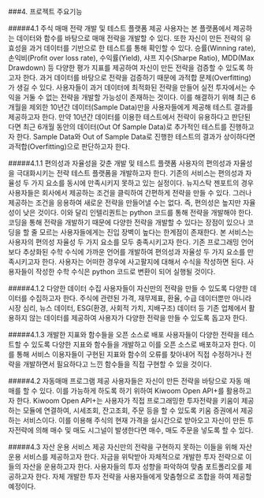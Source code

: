 ###4. 프로젝트 주요기능 

#####4.1 주식 매매 전략 개발 및 테스트 플랫폼 제공
         사용자는 본 플랫폼에서 제공하는 데이터와 함수를 바탕으로 매매 전략을 개발할 수 있다. 또한 자신이 만든 전략의 유효성을 과거 데이터를 기반으로 한 테스트를 통해 확인할 수 있다. 승률(Winning rate), 손익비(Profit over loss rate), 수익률(Yield), 샤프 지수(Sharpe Ratio), MDD(Max Drawdown) 등 다양한  평가 지표를 제공하여 자신이 만든 전략을 검증할 수 있도록 하고자 한다. 과거 데이터를 바탕으로 전략을 검증하기 때문에 과적합 문제(Overfitting)가 생길 수 있다. 사용자들이 과거 데이터에 최적화된 전략을 만들어 실전 투자에서는 수익을 거둘 수 없는 전략을 개발할 가능성이 존재하는 것이다. 이를 해결하기 위해 최근 6개월을 제외한 10년간 데이터(Sample Data)만을 사용자들에게 제공해 테스트 결과를 제공하고자 한다. 만약 10년간 데이터를 이용한 테스트에서 전략이 유용하다고 판단된다면 최근 6개월 동안의 데이터(Out Of Sample Data)로 추가적인 테스트를 진행하고자 한다. Sample Data와 Out of Sample Data로 진행한 테스트의 결과가 상이하다면 과적합(Overfitting)으로 판단하고자 한다.

#####4.1.1 편의성과 자율성을 갖춘 개발 및 테스트 플랫폼
        사용자의 편의성과 자율성을 극대화시키는 전략 테스트 플랫폼을 개발하고자 한다. 기존의 서비스는 편의성과 자율성 두 가지 요소를 동시에 만족시키지 못하고 있는 실정이다. 뉴지스탁 젠포트의 경우 사용자들은 회사에서 제공하는 조건을 클릭하여 간편하게 전략을 만들 수 있다. 그러나 제공하는 조건을 응용하여 새로운 전략을 만들어낼 수는 없다. 즉, 편의성은 높지만 자율성이 낮은 것이다. 이와 달리 인텔리퀀트는 python 코드를 통해 전략을 개발해야 한다. 코딩을 통해 전략을 개발하기 때문에 다양한 전략을 개발할 수 있다는 장점이 있으나 코딩을 할 줄 모르는 사용자들에게는 진입 장벽이 높다는 한계점이 존재한다. 
        본 서비스는 사용자의 편의성 자율성 두 가지 요소를 모두 충족시키고자 한다. 기존 프로그래밍 언어보다 추상화된 수학 수식에 가까운 언어를 개발하여 편의성과 자율성 두 가지 요소를 만족시키고자 한다. 사용자는 어떠한 경우에 사고팔지에 대해서 수식을 작성하면 된다. 사용자들이 작성한 수학 수식은 python 코드로 변환이 되어 실행될 것이다.

#####4.1.2 다양한 데이터 수집
   사용자들이 자신만의 전략을 만들 수 있도록 다양한 데이터를 수집하고자 한다. 주식에 관련된 가격, 재무제표, 환율, 수급 데이터뿐만 아니라 시장 심리, 뉴스 데이터, ESG(환경, 사회적 가치, 지배구조) 데이터 등 기존 업체에서 활용하지 않는 데이터를 제공하여 사용자가 다양한 전략을 만들 수 있도록 돕고자 한다. 

#####4.1.3 개발한 지표와 함수들을 오픈 소스로 배포
   사용자들이 다양한 전략을 테스트할 수 있도록 다양한 지표와 함수들을 개발하고 이를 오픈 소스로 배포하고자 한다. 이를 통해 서비스 이용자들이 구현된 지표와 함수의 오류를 찾아내어 직접 수정하거나 전략을 개발하면서 필요하다고 느낀 함수들을 직접 구현할 수 있을 것이다.

#####4.2 자동매매 프로그램 제공
   사용자들은 자신이 만든 전략을 바탕으로 자동 매매를 할 수 있다. 이를 가능하게 하도록 하기 위하여 Kiwoom Open API+를 활용하고자 한다. Kiwoom Open API+는 사용자가 직접 프로그래밍한 투자전략을 키움이 제공하는 모듈에 연결하여, 시세조회, 잔고조회, 주문 등을 할 수 있도록 키움 증권에서 제공하는 서비스이다. 이를 이용해 주식의 현재 가격을 실시간으로 받아오고 자신이 만든 투자전략에 의해 매수 및 매도 시그널이 발생한다면 매수, 매도 주문을 넣도록 할 수 있다.

#####4.3 자산 운용 서비스 제공
   자신만의 전략을 구현하지 못하는 이들을 위해 자산 운용 서비스를 제공하고자 한다. 자금을 위탁받아 자체적으로 개발한 투자 전략으로 이들의 자산을 운용하고자 한다. 사용자들의 투자 성향을 파악하여 맞춤 포트폴리오를 제공하고자 한다. 자체 개발한 투자 전략을 사용자들에게 맞춤형으로 조합을 하여 제공할 예정이다.

